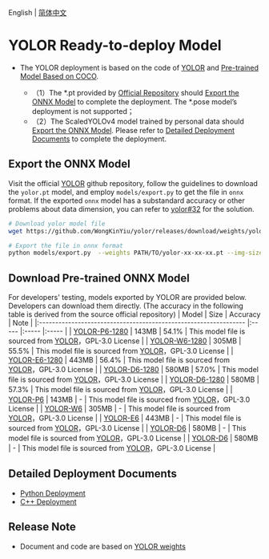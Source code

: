 English | [简体中文](README_CN.md)
# YOLOR Ready-to-deploy Model

- The YOLOR deployment is based on the code of [YOLOR](https://github.com/WongKinYiu/yolor/releases/tag/weights) and [Pre-trained Model Based on COCO](https://github.com/WongKinYiu/yolor/releases/tag/weights).

  - （1）The *.pt provided by [Official Repository](https://github.com/WongKinYiu/yolor/releases/tag/weights) should [Export the ONNX Model](#Export-the-ONNX-Model) to complete the deployment. The *.pose model’s deployment is not supported；
  - （2）The ScaledYOLOv4 model trained by personal data should [Export the ONNX Model](#%E5%AF%BC%E5%87%BAONNX%E6%A8%A1%E5%9E%8B). Please refer to [Detailed Deployment Documents](#Detailed-Deployment-Documents) to complete the deployment.


## Export the ONNX Model


  Visit the official [YOLOR](https://github.com/WongKinYiu/yolor) github repository, follow the guidelines to download the `yolor.pt` model, and employ `models/export.py` to get the file in `onnx` format. If the exported `onnx` model has a substandard accuracy or other problems about data dimension, you can refer to [yolor#32](https://github.com/WongKinYiu/yolor/issues/32) for the solution.

  ```bash
  # Download yolor model file
  wget https://github.com/WongKinYiu/yolor/releases/download/weights/yolor-d6-paper-570.pt

  # Export the file in onnx format
  python models/export.py  --weights PATH/TO/yolor-xx-xx-xx.pt --img-size 640
  ```

## Download Pre-trained ONNX Model

For developers' testing, models exported by YOLOR are provided below. Developers can download them directly. (The accuracy in the following table is derived from the source official repository)
| Model                                                               | Size    | Accuracy   | Note |
|:---------------------------------------------------------------- |:----- |:----- |:----- |
| [YOLOR-P6-1280](https://bj.bcebos.com/paddlehub/fastdeploy/yolor-p6-paper-541-1280-1280.onnx) | 143MB | 54.1% | This model file is sourced from [YOLOR](https://github.com/WongKinYiu/yolor)，GPL-3.0 License |
| [YOLOR-W6-1280](https://bj.bcebos.com/paddlehub/fastdeploy/yolor-w6-paper-555-1280-1280.onnx) | 305MB | 55.5% | This model file is sourced from [YOLOR](https://github.com/WongKinYiu/yolor)，GPL-3.0 License |
| [YOLOR-E6-1280](https://bj.bcebos.com/paddlehub/fastdeploy/yolor-e6-paper-564-1280-1280.onnx ) | 443MB | 56.4% | This model file is sourced from [YOLOR](https://github.com/WongKinYiu/yolor)，GPL-3.0 License |
| [YOLOR-D6-1280](https://bj.bcebos.com/paddlehub/fastdeploy/yolor-d6-paper-570-1280-1280.onnx) | 580MB | 57.0% | This model file is sourced from [YOLOR](https://github.com/WongKinYiu/yolor)，GPL-3.0 License |
| [YOLOR-D6-1280](https://bj.bcebos.com/paddlehub/fastdeploy/yolor-d6-paper-573-1280-1280.onnx) | 580MB | 57.3% | This model file is sourced from [YOLOR](https://github.com/WongKinYiu/yolor)，GPL-3.0 License |
| [YOLOR-P6](https://bj.bcebos.com/paddlehub/fastdeploy/yolor-p6-paper-541-640-640.onnx) | 143MB | - | This model file is sourced from [YOLOR](https://github.com/WongKinYiu/yolor)，GPL-3.0 License |
| [YOLOR-W6](https://bj.bcebos.com/paddlehub/fastdeploy/yolor-w6-paper-555-640-640.onnx) | 305MB | - | This model file is sourced from [YOLOR](https://github.com/WongKinYiu/yolor)，GPL-3.0 License |
| [YOLOR-E6](https://bj.bcebos.com/paddlehub/fastdeploy/yolor-e6-paper-564-640-640.onnx ) | 443MB | - | This model file is sourced from [YOLOR](https://github.com/WongKinYiu/yolor)，GPL-3.0 License |
| [YOLOR-D6](https://bj.bcebos.com/paddlehub/fastdeploy/yolor-d6-paper-570-640-640.onnx) | 580MB | - | This model file is sourced from [YOLOR](https://github.com/WongKinYiu/yolor)，GPL-3.0 License |
| [YOLOR-D6](https://bj.bcebos.com/paddlehub/fastdeploy/yolor-d6-paper-573-640-640.onnx) | 580MB | - | This model file is sourced from [YOLOR](https://github.com/WongKinYiu/yolor)，GPL-3.0 License |


## Detailed Deployment Documents

- [Python Deployment](python)
- [C++ Deployment](cpp)

## Release Note

- Document and code are based on [YOLOR weights](https://github.com/WongKinYiu/yolor/releases/tag/weights)
